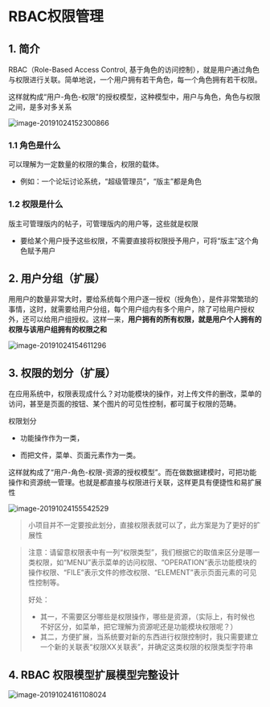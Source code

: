 # RBAC权限管理

## 1. 简介

RBAC（Role-Based Access Control, 基于角色的访问控制），就是用户通过角色与权限进行关联。简单地说，一个用户拥有若干角色，每一个角色拥有若干权限。

这样就构成“用户-角色-权限”的授权模型，这种模型中，用户与角色，角色与权限之间，是多对多关系

![image-20191024152300866](https://zszblog.oss-cn-beijing.aliyuncs.com/zszblog/blogimage-master/img/image-20191024152300866.png)

### 1.1 角色是什么

可以理解为一定数量的权限的集合，权限的载体。

- 例如：一个论坛讨论系统，“超级管理员”，“版主”都是角色

### 1.2 权限是什么

版主可管理版内的帖子，可管理版内的用户等，这些就是权限

- 要给某个用户授予这些权限，不需要直接将权限授予用户，可将“版主”这个角色赋予用户

## 2. 用户分组（扩展）

用用户的数量非常大时，要给系统每个用户逐一授权（授角色），是件非常繁琐的事情，这时，就需要给用户分组，每个用户组内有多个用户，除了可给用户授权外，还可以给用户组授权。这样一来，**用户拥有的所有权限，就是用户个人拥有的权限与该用户组拥有的权限之和**

![image-20191024154611296](https://zszblog.oss-cn-beijing.aliyuncs.com/zszblog/blogimage-master/img/image-20191024154611296.png)

## 3. 权限的划分（扩展）

在应用系统中，权限表现成什么？对功能模块的操作，对上传文件的删改，菜单的访问，甚至是页面的按钮、某个图片的可见性控制，都可属于权限的范畴。

权限划分

- 功能操作作为一类，

- 而把文件，菜单、页面元素作为一类。

这样就构成了“用户-角色-权限-资源的授权模型”。而在做数据建模时，可把功能操作和资源统一管理。也就是都直接与权限进行关联，这样更具有便捷性和易扩展性

![image-20191024155542529](https://zszblog.oss-cn-beijing.aliyuncs.com/zszblog/blogimage-master/img/image-20191024155542529.png)

>小项目并不一定要按此划分，直接权限表就可以了，此方案是为了更好的扩展性

>注意：请留意权限表中有一列“权限类型”，我们根据它的取值来区分是哪一类权限，如“MENU”表示菜单的访问权限、“OPERATION”表示功能模块的操作权限、“FILE”表示文件的修改权限、“ELEMENT”表示页面元素的可见性控制等。
>
>好处：
>
>- 其一，不需要区分哪些是权限操作，哪些是资源，（实际上，有时候也不好区分，如菜单，把它理解为资源呢还是功能模块权限呢？）
>- 其二，方便扩展，当系统要对新的东西进行权限控制时，我只需要建立一个新的关联表“权限XX关联表”，并确定这类权限的权限类型字符串

## 4. RBAC 权限模型扩展模型完整设计

![image-20191024161108024](https://zszblog.oss-cn-beijing.aliyuncs.com/zszblog/blogimage-master/img/image-20191024161108024.png)
